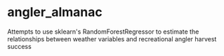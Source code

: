 # angler_almanac
Attempts to use sklearn's RandomForestRegressor to estimate the relationships between weather variables and recreational angler harvest success
